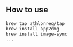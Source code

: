 ## How to use

```shell
brew tap athlonreg/tap
brew install app2dmg
brew install image-sync
...
```
